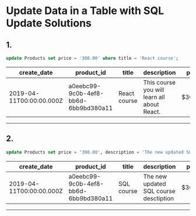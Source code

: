 # Update Data in a Table with SQL Update Solutions

## 1.
```sql
update Products set price = '300.00' where title = 'React course';
```
| create_date              | product_id                           | title                                              | description                                 | price   |
| ------------------------ | ------------------------------------ | -------------------------------------------------- | ------------------------------------------- | ------- |
| 2019-04-11T00:00:00.000Z | a0eebc99-9c0b-4ef8-bb6d-6bb9bd380a11 | React course                                       | This course you will learn all about React. | $300.00 |

---

## 2.
```sql
update Products set price = '300.00', description = 'The new updated SQL course desctiption' where title = 'SQL course';
```
| create_date              | product_id                           | title                                              | description                            | price   |
| ------------------------ | ------------------------------------ | -------------------------------------------------- | -------------------------------------- | ------- |
| 2019-04-11T00:00:00.000Z | a0eebc99-9c0b-4ef8-bb6d-6bb9bd380a11 | SQL course                                         | The new updated SQL course desctiption | $300.00 |

---
